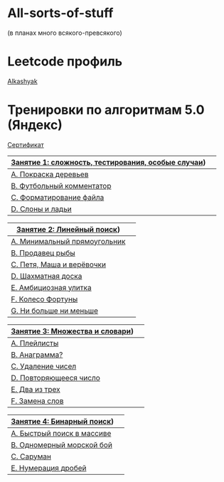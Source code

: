 # All-sorts-of-stuff
(в планах много всякого-превсякого)

# Leetcode профиль
[Alkashyak](https://leetcode.com/u/Alkashyak/)   

# Тренировки по алгоритмам 5.0 (Яндекс)

[Сертификат](https://certify.s3.yandex.net/young-yandex/c1f747d9-e377-4f81-bb67-3e72d31660c1/db36cdb9-1ec4-4f30-8f17-069a62f86bb2.pdf?mindbox-message-key=-2657123772230991872&mindbox-click-id=afa4ee6f-a45c-44e7-8e89-ca2253f3ad64&utm_source=mindbox&utm_medium=email&utm_campaign=training5&utm_content=certificate)

|[Занятие 1: сложность, тестирования, особые случаи](https://contest.yandex.ru/contest/59539)) |  |
| --- | :-: |
| [A. Покраска деревьев](./yandex5.0/1/A/main.cpp)    | |
| [B. Футбольный комментатор](./yandex5.0/1/B/main.cpp)    | |
| [C. Форматирование файла](./yandex5.0/1/C/main.cpp)    | |
| [D. Слоны и ладьи](./yandex5.0/1/D/main.cpp)    | |

|[Занятие 2: Линейный поиск](https://contest.yandex.ru/contest/59540)) |  |
| --- | :-: |
| [A. Минимальный прямоугольник](./yandex5.0/2/A/main.cpp)    | |
| [B. Продавец рыбы](./yandex5.0/2/B/main.cpp)    | |
| [C. Петя, Маша и верёвочки](./yandex5.0/2/C/main.cpp)    | |
| [D. Шахматная доска](./yandex5.0/2/D/main.cpp)    | |
| [E. Амбициозная улитка](./yandex5.0/2/E/main.cpp)    | |
| [F. Колесо Фортуны](./yandex5.0/2/F/main.cpp)    | |
| [G. Ни больше ни меньше](./yandex5.0/2/G/main.cpp)    | |

|[Занятие 3: Множества и словари](https://contest.yandex.ru/contest/59541)) |  |
| --- | :-: |
| [A. Плейлисты](./yandex5.0/3/A/main.cpp)    | |
| [B. Анаграмма?](./yandex5.0/3/B/main.cpp)    | |
| [C. Удаление чисел](./yandex5.0/3/C/main.cpp)    | |
| [D. Повторяющееся число](./yandex5.0/3/D/main.cpp)    | |
| [E. Два из трех](./yandex5.0/3/E/main.cpp)    | |
| [F. Замена слов](./yandex5.0/3/F/main.cpp)    | |

|[Занятие 4: Бинарный поиск](https://contest.yandex.ru/contest/59542)) |  |
| --- | :-: |
| [A. Быстрый поиск в массиве](./yandex5.0/4/A/main.cpp)    | |
| [B. Одномерный морской бой](./yandex5.0/4/B/main.cpp)    | |
| [C. Саруман](./yandex5.0/4/C/main.cpp)    | |
| [E. Нумерация дробей](./yandex5.0/4/E/main.cpp)    | |
